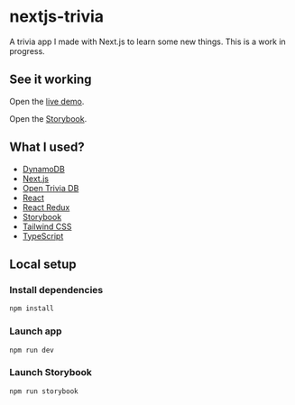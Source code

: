 # nextjs-trivia

A trivia app I made with Next.js to learn some new things. This is a work in progress.

## See it working

Open the [live demo](https://nextjs-trivia.vercel.app/).

Open the [Storybook](https://6082ee9d0a8f9400218cfa82-tmgduxntrb.chromatic.com).

## What I used?

-   [DynamoDB](https://aws.amazon.com/dynamodb/)
-   [Next.js](https://nextjs.org/)
-   [Open Trivia DB](https://opentdb.com/)
-   [React](https://reactjs.org/)
-   [React Redux](https://react-redux.js.org/)
-   [Storybook](https://storybook.js.org/)
-   [Tailwind CSS](https://tailwindcss.com/)
-   [TypeScript](https://www.typescriptlang.org/)

## Local setup

### Install dependencies

```
npm install
```

### Launch app

```
npm run dev
```

### Launch Storybook

```
npm run storybook
```
